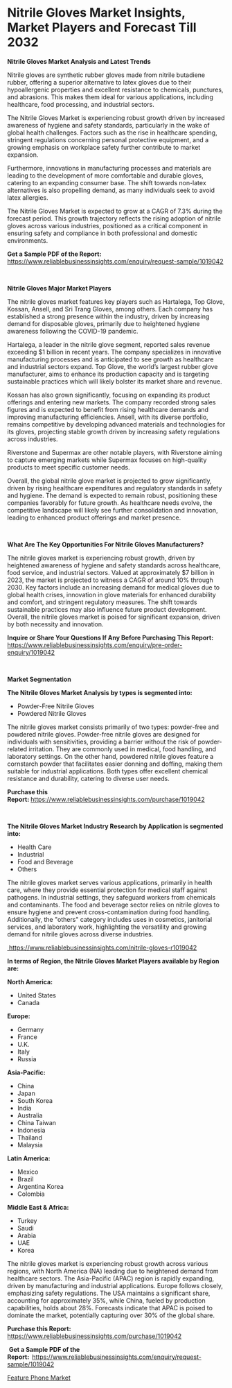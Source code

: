 <p><h1>Nitrile Gloves Market Insights, Market Players and Forecast Till 2032</h1></p><p><strong>Nitrile Gloves Market Analysis and Latest Trends</strong></p>
<p><p>Nitrile gloves are synthetic rubber gloves made from nitrile butadiene rubber, offering a superior alternative to latex gloves due to their hypoallergenic properties and excellent resistance to chemicals, punctures, and abrasions. This makes them ideal for various applications, including healthcare, food processing, and industrial sectors.</p><p>The Nitrile Gloves Market is experiencing robust growth driven by increased awareness of hygiene and safety standards, particularly in the wake of global health challenges. Factors such as the rise in healthcare spending, stringent regulations concerning personal protective equipment, and a growing emphasis on workplace safety further contribute to market expansion. </p><p>Furthermore, innovations in manufacturing processes and materials are leading to the development of more comfortable and durable gloves, catering to an expanding consumer base. The shift towards non-latex alternatives is also propelling demand, as many individuals seek to avoid latex allergies. </p><p>The Nitrile Gloves Market is expected to grow at a CAGR of 7.3% during the forecast period. This growth trajectory reflects the rising adoption of nitrile gloves across various industries, positioned as a critical component in ensuring safety and compliance in both professional and domestic environments.</p></p>
<p><strong>Get a Sample PDF of the Report:&nbsp;</strong> <a href="https://www.reliablebusinessinsights.com/enquiry/request-sample/1019042?utm_campaign=2099&utm_medium=2&utm_source=Github&utm_content=ia&utm_term=05042025&utm_id=nitrile-gloves">https://www.reliablebusinessinsights.com/enquiry/request-sample/1019042</a></p>
<p>&nbsp;</p>
<p><strong>Nitrile Gloves Major Market Players</strong></p>
<p><p>The nitrile gloves market features key players such as Hartalega, Top Glove, Kossan, Ansell, and Sri Trang Gloves, among others. Each company has established a strong presence within the industry, driven by increasing demand for disposable gloves, primarily due to heightened hygiene awareness following the COVID-19 pandemic.</p><p>Hartalega, a leader in the nitrile glove segment, reported sales revenue exceeding $1 billion in recent years. The company specializes in innovative manufacturing processes and is anticipated to see growth as healthcare and industrial sectors expand. Top Glove, the world’s largest rubber glove manufacturer, aims to enhance its production capacity and is targeting sustainable practices which will likely bolster its market share and revenue.</p><p>Kossan has also grown significantly, focusing on expanding its product offerings and entering new markets. The company recorded strong sales figures and is expected to benefit from rising healthcare demands and improving manufacturing efficiencies. Ansell, with its diverse portfolio, remains competitive by developing advanced materials and technologies for its gloves, projecting stable growth driven by increasing safety regulations across industries.</p><p>Riverstone and Supermax are other notable players, with Riverstone aiming to capture emerging markets while Supermax focuses on high-quality products to meet specific customer needs.</p><p>Overall, the global nitrile glove market is projected to grow significantly, driven by rising healthcare expenditures and regulatory standards in safety and hygiene. The demand is expected to remain robust, positioning these companies favorably for future growth. As healthcare needs evolve, the competitive landscape will likely see further consolidation and innovation, leading to enhanced product offerings and market presence.</p></p>
<p>&nbsp;</p>
<p><strong>What Are The Key Opportunities For Nitrile Gloves Manufacturers?</strong></p>
<p><p>The nitrile gloves market is experiencing robust growth, driven by heightened awareness of hygiene and safety standards across healthcare, food service, and industrial sectors. Valued at approximately $7 billion in 2023, the market is projected to witness a CAGR of around 10% through 2030. Key factors include an increasing demand for medical gloves due to global health crises, innovation in glove materials for enhanced durability and comfort, and stringent regulatory measures. The shift towards sustainable practices may also influence future product development. Overall, the nitrile gloves market is poised for significant expansion, driven by both necessity and innovation.</p></p>
<p><strong>Inquire or Share Your Questions If Any Before Purchasing This Report:</strong> <a href="https://www.reliablebusinessinsights.com/enquiry/pre-order-enquiry/1019042?utm_campaign=2099&utm_medium=2&utm_source=Github&utm_content=ia&utm_term=05042025&utm_id=nitrile-gloves">https://www.reliablebusinessinsights.com/enquiry/pre-order-enquiry/1019042</a></p>
<p>&nbsp;</p>
<p><strong>Market Segmentation</strong></p>
<p><strong>The Nitrile Gloves Market Analysis by types is segmented into:</strong></p>
<p><ul><li>Powder-Free Nitrile Gloves</li><li>Powdered Nitrile Gloves</li></ul></p>
<p><p>The nitrile gloves market consists primarily of two types: powder-free and powdered nitrile gloves. Powder-free nitrile gloves are designed for individuals with sensitivities, providing a barrier without the risk of powder-related irritation. They are commonly used in medical, food handling, and laboratory settings. On the other hand, powdered nitrile gloves feature a cornstarch powder that facilitates easier donning and doffing, making them suitable for industrial applications. Both types offer excellent chemical resistance and durability, catering to diverse user needs.</p></p>
<p><strong>Purchase this Report:&nbsp;</strong><a href="https://www.reliablebusinessinsights.com/purchase/1019042?utm_campaign=2099&utm_medium=2&utm_source=Github&utm_content=ia&utm_term=05042025&utm_id=nitrile-gloves">https://www.reliablebusinessinsights.com/purchase/1019042</a></p>
<p>&nbsp;</p>
<p><strong>The Nitrile Gloves Market Industry Research by Application is segmented into:</strong></p>
<p><ul><li>Health Care</li><li>Industrial</li><li>Food and Beverage</li><li>Others</li></ul></p>
<p><p>The nitrile gloves market serves various applications, primarily in health care, where they provide essential protection for medical staff against pathogens. In industrial settings, they safeguard workers from chemicals and contaminants. The food and beverage sector relies on nitrile gloves to ensure hygiene and prevent cross-contamination during food handling. Additionally, the "others" category includes uses in cosmetics, janitorial services, and laboratory work, highlighting the versatility and growing demand for nitrile gloves across diverse industries.</p></p>
<p><a href="https://www.reliablebusinessinsights.com/nitrile-gloves-r1019042?utm_campaign=2099&utm_medium=2&utm_source=Github&utm_content=ia&utm_term=05042025&utm_id=nitrile-gloves">&nbsp;https://www.reliablebusinessinsights.com/nitrile-gloves-r1019042</a></p>
<p><strong>In terms of Region, the Nitrile Gloves Market Players available by Region are:</strong></p>
<p>
    <p> <strong> North America: </strong>
        <ul>
            <li>United States</li>
            <li>Canada</li>
        </ul>
        </p> 
    <p> <strong> Europe: </strong>
        <ul>
            <li>Germany</li>
            <li>France</li>
            <li>U.K.</li>
            <li>Italy</li>
            <li>Russia</li>
        </ul>
        </p> 
    <p> <strong> Asia-Pacific: </strong>
        <ul>
            <li>China</li>
            <li>Japan</li>
            <li>South Korea</li>
            <li>India</li>
            <li>Australia</li>
            <li>China Taiwan</li>
            <li>Indonesia</li>
            <li>Thailand</li>
            <li>Malaysia</li>
        </ul>
        </p> 
    <p> <strong> Latin America: </strong>
        <ul>
            <li>Mexico</li>
            <li>Brazil</li>
            <li>Argentina Korea</li>
            <li>Colombia</li>
        </ul>
        </p> 
    <p> <strong> Middle East & Africa: </strong>
        <ul>
            <li>Turkey</li>
            <li>Saudi</li>
            <li>Arabia</li>
            <li>UAE</li>
            <li>Korea</li>
        </ul>
    </p>
    </p>
<p><p>The nitrile gloves market is experiencing robust growth across various regions, with North America (NA) leading due to heightened demand from healthcare sectors. The Asia-Pacific (APAC) region is rapidly expanding, driven by manufacturing and industrial applications. Europe follows closely, emphasizing safety regulations. The USA maintains a significant share, accounting for approximately 35%, while China, fueled by production capabilities, holds about 28%. Forecasts indicate that APAC is poised to dominate the market, potentially capturing over 30% of the global share.</p></p>
<p><strong>Purchase this Report: </strong><a href="https://www.reliablebusinessinsights.com/purchase/1019042?utm_campaign=2099&utm_medium=2&utm_source=Github&utm_content=ia&utm_term=05042025&utm_id=nitrile-gloves">https://www.reliablebusinessinsights.com/purchase/1019042</a></p>
<p>&nbsp;<strong>Get a Sample PDF of the Report:&nbsp;&nbsp;</strong><a href="https://www.reliablebusinessinsights.com/enquiry/request-sample/1019042?utm_campaign=2099&utm_medium=2&utm_source=Github&utm_content=ia&utm_term=05042025&utm_id=nitrile-gloves">https://www.reliablebusinessinsights.com/enquiry/request-sample/1019042</a></p>
<p><strong></strong></p>
<p><p><a href="https://github.com/NargisHussain432/Market-Research-Report-List-2/blob/main/feature-phone-market.md?utm_campaign=2099&utm_medium=2&utm_source=Github&utm_content=ia&utm_term=05042025&utm_id=nitrile-gloves">Feature Phone Market</a></p></p>